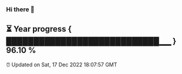 ### Hi there 👋
⏳ Year progress { ████████████████████████████▁▁ } 96.10 %
---
⏰ Updated on Sat, 17 Dec 2022 18:07:57 GMT

